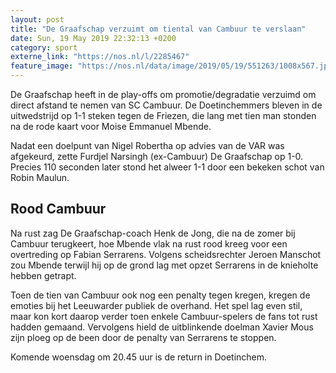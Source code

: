 ```yaml
---
layout: post
title: "De Graafschap verzuimt om tiental van Cambuur te verslaan"
date: Sun, 19 May 2019 22:32:13 +0200
category: sport
externe_link: "https://nos.nl/l/2285467"
feature_image: "https://nos.nl/data/image/2019/05/19/551263/1008x567.jpg"
---
```


<p>De Graafschap heeft in de play-offs om promotie/degradatie verzuimd om direct afstand te nemen van SC Cambuur. De Doetinchemmers bleven in de uitwedstrijd op 1-1 steken tegen de Friezen, die lang met tien man stonden na de rode kaart voor Moise Emmanuel Mbende.</p>
<p>Nadat een doelpunt van Nigel Robertha op advies van de VAR was afgekeurd, zette Furdjel Narsingh (ex-Cambuur) De Graafschap op 1-0. Precies 110 seconden later stond het alweer 1-1 door een bekeken schot van Robin Maulun.</p>
<h2>Rood Cambuur</h2>
<p>Na rust zag De Graafschap-coach Henk de Jong, die na de zomer bij Cambuur terugkeert, hoe Mbende vlak na rust rood kreeg voor een overtreding op Fabian Serrarens. Volgens scheidsrechter Jeroen Manschot zou Mbende terwijl hij op de grond lag met opzet Serrarens in de knieholte hebben getrapt.</p>
<p>Toen de tien van Cambuur ook nog een penalty tegen kregen, kregen de emoties bij het Leeuwarder publiek de overhand. Het spel lag even stil, maar kon kort daarop verder toen enkele Cambuur-spelers de fans tot rust hadden gemaand. Vervolgens hield de uitblinkende doelman Xavier Mous zijn ploeg op de been door de penalty van Serrarens te stoppen.</p>
<p>Komende woensdag om 20.45 uur is de return in Doetinchem.</p>
